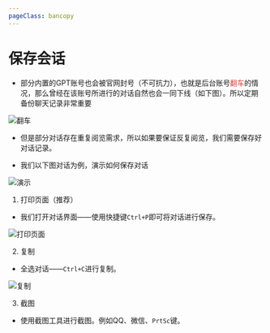 ```yaml
---
pageClass: bancopy
---
```

# 保存会话

- 部分内置的GPT账号也会被官网封号（不可抗力），也就是后台账号<span style="color: #d63f34;">翻车</span>的情况，那么曾经在该账号所进行的对话自然也会一同下线（如下图）。所以定期备份聊天记录非常重要

![翻车](https://cdn.jerryz.com.cn/gh/YangguangZhou/RawChat-Docs@main/docs/public/18.png)

- 但是部分对话存在重复阅览需求，所以如果要保证反复阅览，我们需要保存好对话记录。

- 我们以下图对话为例，演示如何保存对话

![演示](https://cdn.jerryz.com.cn/gh/YangguangZhou/RawChat-Docs@main/docs/public/19.png)

1. 打印页面（推荐）
- 我们打开对话界面——使用快捷键`Ctrl+P`即可将对话进行保存。

![打印页面](https://cdn.jerryz.com.cn/gh/YangguangZhou/RawChat-Docs@main/docs/public/20.png)

2. 复制
- 全选对话——`Ctrl+C`进行复制。

![复制](https://cdn.jerryz.com.cn/gh/YangguangZhou/RawChat-Docs@main/docs/public/21.png)

3. 截图
- 使用截图工具进行截图。例如QQ、微信、`PrtSc`键。